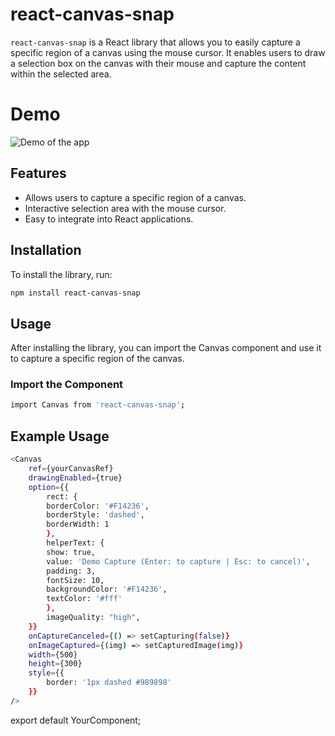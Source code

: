 # react-canvas-snap

`react-canvas-snap` is a React library that allows you to easily capture a specific region of a canvas using the mouse cursor. It enables users to draw a selection box on the canvas with their mouse and capture the content within the selected area.

# Demo
![Demo of the app](https://media.giphy.com/media/W5I3xZO4HQprE4eFZP/giphy.gif)

## Features

- Allows users to capture a specific region of a canvas.
- Interactive selection area with the mouse cursor.
- Easy to integrate into React applications.

## Installation

To install the library, run:

```bash
npm install react-canvas-snap
```

## Usage
After installing the library, you can import the Canvas component and use it to capture a specific region of the canvas.

### Import the Component

```bash
import Canvas from 'react-canvas-snap';
```

## Example Usage

```bash
<Canvas
    ref={yourCanvasRef} 
    drawingEnabled={true} 
    option={{
        rect: {
        borderColor: '#F14236',
        borderStyle: 'dashed',
        borderWidth: 1
        },
        helperText: {
        show: true,
        value: 'Demo Capture (Enter: to capture | Esc: to cancel)',
        padding: 3,
        fontSize: 10,
        backgroundColor: '#F14236',
        textColor: '#fff'
        },
        imageQuality: "high", 
    }}
    onCaptureCanceled={() => setCapturing(false)}
    onImageCaptured={(img) => setCapturedImage(img)} 
    width={500}
    height={300}
    style={{
        border: '1px dashed #989898'
    }}
/>
```

export default YourComponent;